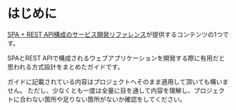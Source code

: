 # はじめに

[SPA + REST API構成のサービス開発リファレンス](https://fintan.jp/?p=5952)が提供するコンテンツの1つです。

SPAとREST APIで構成されるウェブアプリケーションを開発する際に有用だと思われる方式設計をまとめたガイドです。

ガイドに記載されている内容はプロジェクトへそのまま適用して頂いても構いません。
ただし、少なくとも一度は全量に目を通して内容を理解し、プロジェクトに合わない箇所や足りない箇所がないか確認をしてください。

